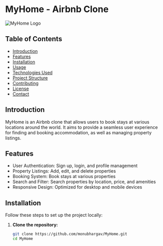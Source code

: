 # MyHome - Airbnb Clone

![MyHome Logo](path_to_logo_image) <!-- Optional: Add a logo image -->

## Table of Contents
- [Introduction](#introduction)
- [Features](#features)
- [Installation](#installation)
- [Usage](#usage)
- [Technologies Used](#technologies-used)
- [Project Structure](#project-structure)
- [Contributing](#contributing)
- [License](#license)
- [Contact](#contact)

## Introduction
MyHome is an Airbnb clone that allows users to book stays at various locations around the world. It aims to provide a seamless user experience for finding and booking accommodation, as well as managing property listings.

## Features
- User Authentication: Sign up, login, and profile management
- Property Listings: Add, edit, and delete properties
- Booking System: Book stays at various properties
- Search and Filter: Search properties by location, price, and amenities
- Responsive Design: Optimized for desktop and mobile devices

## Installation
Follow these steps to set up the project locally:

1. **Clone the repository:**
   ```bash
   git clone https://github.com/monubhargav/MyHome.git
   cd MyHome

